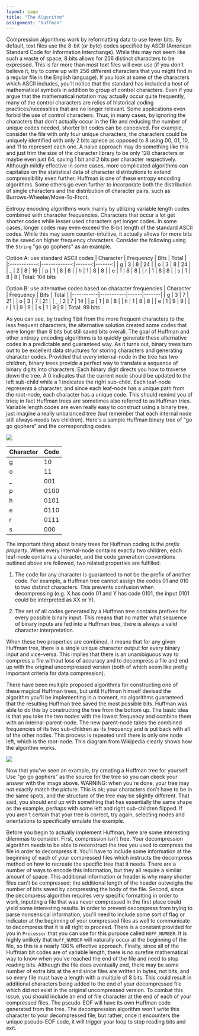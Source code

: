```yaml
---
layout: page
title: "The Algorithm"
assignment: "huffman"
---
```


Compression algorithms work by reformatting data to use fewer bits.  By default, text files use the 8-bit (or byte) codes specified by ASCII (American Standard Code for Information Interchange).  While this may not seem like such a waste of space, 8 bits allows for 256 distinct characters to be expressed.  This is far more than most text files will ever use (if you don't believe it, try to come up with 256 different characters that you might find in a regular file in the English language).  If you look at some of the characters which ASCII includes, you'll notice that the standard has included a host of mathematical symbols in addition to group of control characters.  Even if you argue that the mathematical notation may actually occur quite frequently, many of the control characters are relics of historical coding practices/necessities that are no longer relevant.  Some applications even forbid the use of control characters.  Thus, in many cases, by ignoring the characters that don't actually occur in the file and reducing the number of unique codes needed, shorter bit codes can be conceived.  For example, consider the file with only four unique characters, the characters could be uniquely identified with only 2 bits apiece as opposed to 8 using 00, 01, 10, and 11 to represent each one.  A naive approach may do something like this and just trim the size of the character library to be only 128 characters or maybe even just 64, saving 1 bit and 2 bits per character respectively.  Although mildly effective in some cases, more complicated algorithms can capitalize on the statistical data of character distributions to extend compressibility even further.  Huffman is one of these entropy encoding algorithms.  Some others go even further to incorporate both the distribution of single characters and the distribution of character pairs, such as Burrows-Wheeler/Move-To-Front.

Entropy encoding algorithms work mainly by utilizing variable length codes combined with character frequencies.  Characters that occur a lot get shorter codes while lesser used characters get longer codes.  In some cases, longer codes may even exceed the 8-bit length of the standard ASCII codes.  While this may seem counter-intuitive, it actually allows for more bits to be saved on higher frequency characters.  Consider the following using the `String` "go go gophers" as an example.

Option A: use standard ASCII codes
| Character    | Frequency    | Bits   | Total  |
|:------------:|-------------:|-------:|-------:|
| g            | 3            | 8      | 24     |
| o            | 3            | 8      | 24     |
| _            | 2            | 8      | 16     |
| p            | 1            | 8      | 8      |
| h            | 1            | 8      | 8      |
| e            | 1            | 8      | 8      |
| r            | 1            | 8      | 8      |
| s            | 1            | 8      | 8      |
Total: 104 bits

Option B: use alternative codes based on character frequencies
| Character | Frequency | Bits | Total |
|-----------|-----------|------|-------|
| g         | 3         | 7    | 21    |
| o         | 3         | 7    | 21    |
| _         | 2         | 7    | 14    |
| p         | 1         | 8    | 8     |
| h         | 1         | 8    | 8     |
| e         | 1         | 9    | 9     |
| r         | 1         | 9    | 9     |
| s         | 1         | 9    | 9     |
Total: 99 bits

As you can see, by trading 1 bit from the more frequent characters to the less frequent characters, the alternative solution created some codes that were longer than 8 bits but still saved bits overall.  The goal of Huffman and other entropy encoding algorithms is to quickly generate these alternative codes in a predictable and guaranteed way.  As it turns out, binary trees turn out to be excellent data structures for storing characters and generating character codes.  Provided that every internal-node in the tree has two children, binary trees provide a perfect way to translate a sequence of binary digits into characters.  Each binary digit directs you how to traverse down the tree. A 0 indicates that the current node should be updated to the left sub-child while a 1 indicates the right sub-child.  Each leaf-node represents a character, and since each leaf-node has a unique path from the root-node, each character has a unique code.  This should remind you of tries; in fact Huffman trees are sometimes also referred to as Huffman tries.  Variable length codes are even really easy to construct using a binary tree, just imagine a really unbalanced tree (but remember that each internal node still always needs two children).  Here's a sample Huffman binary tree of "go go gophers" and the corresponding codes.

![](https://cs.duke.edu/csed/poop/huff/info/gohuff.jpg)

| Character | Code |
|-----------|------|
| g         | 10   |
| o         | 11   |
| _         | 001  |
| p         | 0100 |
| h         | 0101 |
| e         | 0110 |
| r         | 0111 |
| s         | 000  |

The important thing about binary trees for Huffman coding is the *prefix property*.  When every internal-node contains exactly two children, each leaf-node contains a character, and the code generation conventions outlined above are followed, two related properties are fulfilled.

1. The code for any character is guaranteed to not be the prefix of another code.  For example, a Huffman tree cannot assign the codes 01 and 010 to two distinct characters.  This prevents confusion when decompressing (e.g. X has code 01 and Y has code 0101, the input 0101 could be interpreted as XX or Y).

2. The set of all codes generated by a Huffman tree contains prefixes for every possible binary input.  This means that no matter what sequence of binary inputs are fed into a Huffman tree, there is always a valid character interpretation.

When these two properties are combined, it means that for any given Huffman tree, there is a single unique character output for every binary input and vice-versa.  This implies that there is an unambiguous way to compress a file without loss of accuracy and to decompress a file and end up with the original uncompressed version (both of which seem like pretty important criteria for data compression).

There have been multiple proposed algorithms for constructing one of these magical Huffman trees, but until Huffman himself devised the algorithm you'll be implementing in a moment, no algorithms guaranteed that the resulting Huffman tree saved the most possible bits.  Huffman was able to do this by constructing the tree from the bottom up.  The basic idea is that you take the two nodes with the lowest frequency and combine them with an internal-parent-node.  The new parent-node takes the combined frequencies of its two sub-children as its frequency and is put back with all of the other nodes.  This process is repeated until there is only one node left, which is the root-node.  This diagram from Wikipedia clearly shows how the algorithm works.

![](https://upload.wikimedia.org/wikipedia/commons/thumb/d/d8/HuffmanCodeAlg.png/330px-HuffmanCodeAlg.png)

Now that you've seen an example, try creating a Huffman tree for yourself.  Use "go go gophers" as the source for the tree so you can ckeck your answer with the image above.  WARNING: when you're done, your tree may not exactly match the picture.  This is ok; your characters don't have to be in the same spots, and the structure of the tree may be slightly different.  That said, you should end up with something that has essentially the same shape as the example, perhaps with some left and right sub-children flipped.  If you aren't certain that your tree is correct, try again, selecting nodes and orientations to specifically emulate the example.

Before you begin to actually implement Huffman, here are some interesting dilemmas to consider.  First, compression isn't free.  Your decompression algorithm needs to be able to reconstruct the tree you used to compress the file in order to decompress it.  You'll have to include some information at the beginning of each of your compressed files which instructs the decompress method on how to recreate the specific tree that it needs.  There are a number of ways to encode this information, but they all require a similar amount of space.  This additional information or header is why many shorter files can't be compressed; the additional length of the header outweighs the number of bits saved by compressing the body of the file.  Second, since the decompress algorithm requires very specific formatting in order to work, inputting a file that was never compressed in the first place could yield some interesting results.  In order to prevent decompress from trying to parse nonsensical information, you'll need to include some sort of flag or indicator at the beginning of your compressed files as well to communicate to decompress that it is all right to proceed.  There is a constant provided for you in `Processor` that you can use for this purpose called `HUFF_NUMBER`.  It is highly unlikely that `Huff_NUMBER` will naturally occur at the beginning of the file, so this is a nearly 100% effective approach.  Finally, since all of the Huffman bit codes are of variable length, there is no surefire mathematical way to know when you've reached the end of the file and need to stop reading bits.  Although the file does eventually end, there may be some number of extra bits at the end since files are written in bytes, not bits, and so every file must have a length with a multiple of 8 bits.  This could result in additional characters being added to the end of your decompressed file which did not exist in the original uncompressed version.  To combat this issue, you should include an end of file character at the end of each of your compressed files.  The pseudo-EOF will have its own Huffman code generated from the tree.  The decompression algorithm won't write this character to your decompressed file, but rather, once it encounters the unique pseudo-EOF code, it will trigger your loop to stop reading bits and exit.
